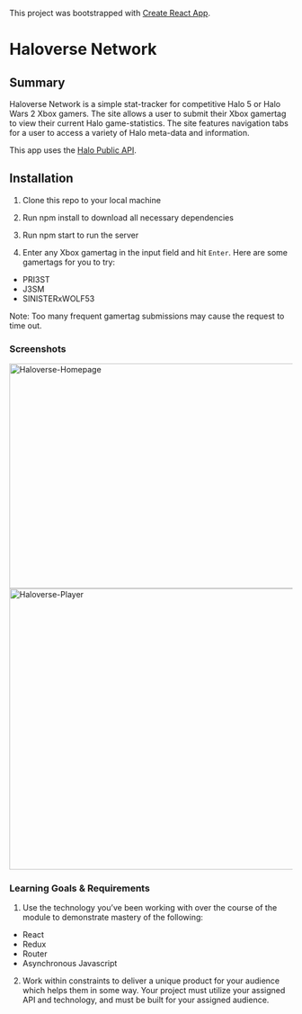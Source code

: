 This project was bootstrapped with [Create React App](https://github.com/facebook/create-react-app).

# Haloverse Network


## Summary

Haloverse Network is a simple stat-tracker for competitive Halo 5 or Halo Wars 2 Xbox gamers. The site allows a user to submit their Xbox gamertag to view their current Halo game-statistics. The site features navigation tabs for a user to access a variety of Halo meta-data and information. 

This app uses the [Halo Public API](https://developer.haloapi.com/docs/services/).

##  Installation

1.  Clone this repo to your local machine
2.  Run npm install to download all necessary dependencies
3.  Run npm start to run the server

5.  Enter any Xbox gamertag in the input field and hit `Enter`. Here are some gamertags for you to try: 
* PRI3ST 
* J3SM
* SINISTERxWOLF53

Note: Too many frequent gamertag submissions may cause the request to time out.


###  Screenshots

<img src="https://github.com/vjt960/haloverse_network/blob/master/src/images/haloverse-home.jpg?raw=true" alt="Haloverse-Homepage" width="950" height="400"> 

<img src="https://github.com/vjt960/haloverse_network/blob/master/src/images/haloverse-stats.jpg?raw=true" alt="Haloverse-Player" width="950" height="500">



### Learning Goals & Requirements

1. Use the technology you’ve been working with over the course of the module to demonstrate mastery of the following:
* React
* Redux
* Router
* Asynchronous Javascript

2. Work within constraints to deliver a unique product for your audience which helps them in some way. Your project must utilize your assigned API and technology, and must be built for your assigned audience.
